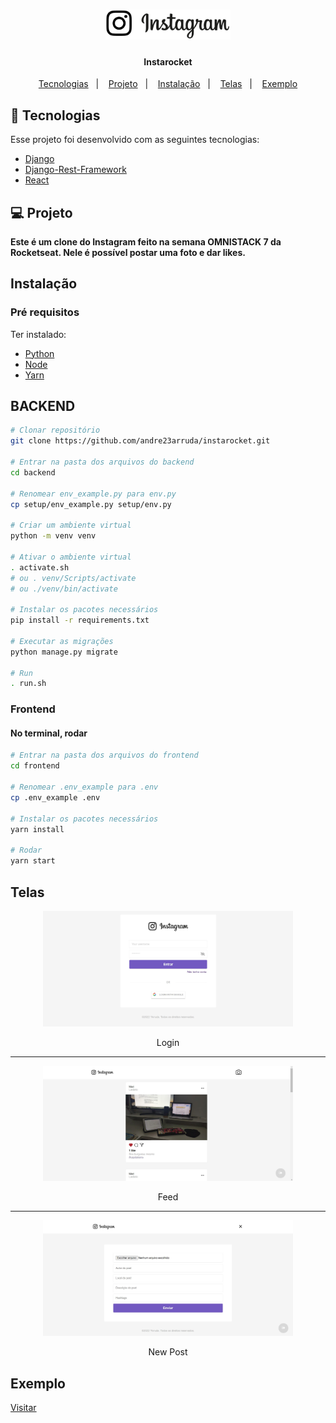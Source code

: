 <h1 align="center">
    <a href="https://andrearruda-omnistack7.vercel.app/login" target="_blank">
        <img alt="Instagram" src="./.github/logo.svg" width="200px" />
    </a>
</h1>

<h4 align="center">
    Instarocket
</h4>


<p align="center">
  <a href="#-tecnologias">Tecnologias</a>&nbsp;&nbsp;&nbsp;|&nbsp;&nbsp;&nbsp;
  <a href="#-projeto">Projeto</a>&nbsp;&nbsp;&nbsp;|&nbsp;&nbsp;&nbsp;
  <a href="#instalação">Instalação</a>&nbsp;&nbsp;&nbsp;|&nbsp;&nbsp;&nbsp;
  <a href="#telas">Telas</a>&nbsp;&nbsp;&nbsp;|&nbsp;&nbsp;&nbsp;
  <a href="#exemplo">Exemplo</a>
</p>


## 🚀 Tecnologias

Esse projeto foi desenvolvido com as seguintes tecnologias:
- [Django](https://www.djangoproject.com/)
- [Django-Rest-Framework](https://www.django-rest-framework.org/)
- [React](https://reactjs.org)


## 💻 Projeto
**Este é um clone do Instagram feito na semana OMNISTACK 7 da Rocketseat. Nele é possível postar uma foto e dar likes.**

## Instalação
### Pré requisitos
Ter instalado:
- [Python](https://www.python.org/downloads/)
- [Node](https://nodejs.org/en/download/)
- [Yarn](https://classic.yarnpkg.com/en/docs/install/)


## BACKEND
```sh
# Clonar repositório
git clone https://github.com/andre23arruda/instarocket.git

# Entrar na pasta dos arquivos do backend
cd backend

# Renomear env_example.py para env.py
cp setup/env_example.py setup/env.py

# Criar um ambiente virtual
python -m venv venv

# Ativar o ambiente virtual
. activate.sh
# ou . venv/Scripts/activate
# ou ./venv/bin/activate

# Instalar os pacotes necessários
pip install -r requirements.txt

# Executar as migrações
python manage.py migrate

# Run
. run.sh
```


### Frontend
#### No terminal, rodar
```sh
# Entrar na pasta dos arquivos do frontend
cd frontend

# Renomear .env_example para .env
cp .env_example .env

# Instalar os pacotes necessários
yarn install

# Rodar
yarn start
```


## Telas
<div align="center">
    <img alt="Login" title="Login" src="./.github/img_1.jpg" width="400px" />
</div>
<p align="center">Login</p>
<hr>

<div align="center">
    <img alt="Feed" title="Feed" src="./.github/img_2.jpg" width="400px" />
</div>
<p align="center">Feed</p>
<hr>

<div align="center">
    <img alt="New Post" title="New Post" src="./.github/img_3.jpg" width="400px" />
</div>
<p align="center">New Post</p>


## Exemplo
<a href="https://andrearruda-omnistack7.vercel.app/login" target="_blank">Visitar</a>
